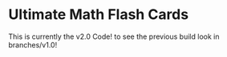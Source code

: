 # Ultimate Math Flash Cards

This is currently the v2.0 Code! to see the previous build look in branches/v1.0!
